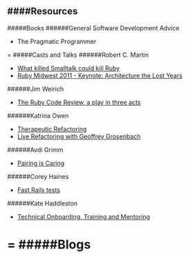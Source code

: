 ####Resources
-
#####Books
######General Software Development Advice
- The Pragmatic Programmer

=
#####Casts and Talks
######Robert C. Martin
- [What killed Smalltalk could kill Ruby](http://www.youtube.com/watch?v=YX3iRjKj7C0)
- [Ruby Midwest 2011 - Keynote: Architecture the Lost Years](http://www.youtube.com/watch?v=WpkDN78P884)

######Jim Weirich
- [The Ruby Code Review, a play in three acts](http://www.confreaks.com/videos/1177-rubyconf2008-the-ruby-code-review-a-play-in-three-acts)

######Katrina Owen
- [Therapeutic Refactoring](http://www.confreaks.com/videos/1071-cascadiaruby2012-therapeutic-refactoring)
- [Live Refactoring with Geoffrey Grosenbach](http://youtu.be/w_LDi5Ygz3k)

######Avdi Grimm
- [Pairing is Caring](http://www.confreaks.com/videos/2519-acr2013-pairing-is-caring)

######Corey Haines
- [Fast Rails tests](http://youtu.be/bNn6M2vqxHE)

######Kate Haddleston
- [Technical Onboarding, Training and Mentoring](http://confreaks.com/videos/4164-gogaruco2014-technical-onboarding-training-and-mentoring)

=
#####Blogs
=
